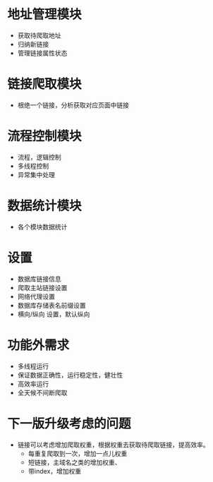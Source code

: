 

# 地址管理模块
- 获取待爬取地址
- 归纳新链接
- 管理链接属性状态

# 链接爬取模块
- 根绝一个链接，分析获取对应页面中链接

# 流程控制模块
- 流程，逻辑控制
- 多线程控制
- 异常集中处理

# 数据统计模块
- 各个模块数据统计

# 设置
- 数据库链接信息
- 爬取主站链接设置
- 网络代理设置
- 数据库存储表名前缀设置
- 横向/纵向 设置，默认纵向


# 功能外需求
- 多线程运行
- 保证数据正确性，运行稳定性，健壮性
- 高效率运行
- 全天候不间断爬取

# 下一版升级考虑的问题
- 链接可以考虑增加爬取权重，根据权重去获取待爬取链接，提高效率。
	- 每重复爬取到一次，增加一点儿权重
	- 短链接，主域名之类的增加权重、
	- 带index，增加权重
